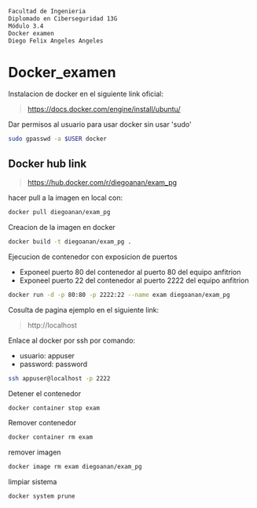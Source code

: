 ```sh
Facultad de Ingenieria
Diplomado en Ciberseguridad 13G
Módulo 3.4
Docker examen
Diego Felix Angeles Angeles
```
# Docker_examen

Instalacion de docker en el siguiente link oficial:
> https://docs.docker.com/engine/install/ubuntu/

Dar permisos al usuario para usar docker sin usar 'sudo'

```sh
sudo gpasswd -a $USER docker
```

## Docker hub link
> https://hub.docker.com/r/diegoanan/exam_pg

hacer pull a la imagen en local con:
```sh
docker pull diegoanan/exam_pg
```

Creacion de la imagen en docker
```sh
docker build -t diegoanan/exam_pg .

```
Ejecucion de contenedor con exposicion de puertos
* Exponeel puerto 80 del contenedor al puerto 80 del equipo anfitrion
* Exponeel puerto 22 del contenedor al puerto 2222 del equipo anfitrion
```sh
docker run -d -p 80:80 -p 2222:22 --name exam diegoanan/exam_pg 

```
Cosulta de pagina ejemplo en el siguiente link:

> http://localhost

Enlace al docker por ssh por comando:
* usuario: appuser
* password: password

```sh
ssh appuser@localhost -p 2222
```

Detener el contenedor
```sh
docker container stop exam
```
Remover contenedor

```sh
docker container rm exam
```

remover imagen
```sh
docker image rm exam diegoanan/exam_pg
```
limpiar sistema

```sh
docker system prune
```
